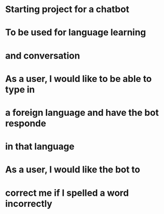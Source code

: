 # Starting project for a chatbot
# To be used for language learning 
# and conversation
# 
# As a user, I would like to be able to type in
# a foreign language and have the bot responde
# in that language
#
# As a user, I would like the bot to 
# correct me if I spelled a word incorrectly
# 
#
#
#
#